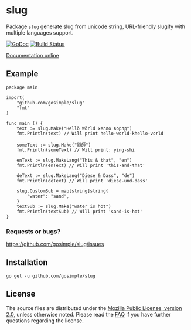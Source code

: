 slug
====

Package `slug` generate slug from unicode string, URL-friendly slugify with
multiple languages support.

[![GoDoc](https://godoc.org/github.com/gosimple/slug?status.png)](https://godoc.org/github.com/gosimple/slug)
[![Build Status](https://drone.io/github.com/gosimple/slug/status.png)](https://drone.io/github.com/gosimple/slug/latest)

[Documentation online](http://godoc.org/github.com/gosimple/slug)

## Example

	package main

	import(
		"github.com/gosimple/slug"
	    "fmt"
	)

	func main () {
		text := slug.Make("Hellö Wörld хелло ворлд")
		fmt.Println(text) // Will print hello-world-khello-vorld

		someText := slug.Make("影師")
		fmt.Println(someText) // Will print: ying-shi

		enText := slug.MakeLang("This & that", "en")
		fmt.Println(enText) // Will print 'this-and-that'

		deText := slug.MakeLang("Diese & Dass", "de")
		fmt.Println(deText) // Will print 'diese-und-dass'

		slug.CustomSub = map[string]string{
			"water": "sand",
		}
		textSub := slug.Make("water is hot")
		fmt.Println(textSub) // Will print 'sand-is-hot'
	}

### Requests or bugs?
<https://github.com/gosimple/slug/issues>

## Installation

	go get -u github.com/gosimple/slug

## License

The source files are distributed under the
[Mozilla Public License, version 2.0](http://mozilla.org/MPL/2.0/),
unless otherwise noted.
Please read the [FAQ](http://www.mozilla.org/MPL/2.0/FAQ.html)
if you have further questions regarding the license.

